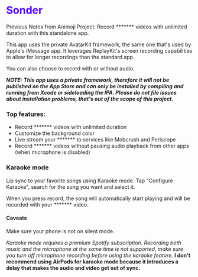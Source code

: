 <h1 style="color:#5501FF">Sonder</h1>


Previous Notes from Animoji Project:
Record ******* videos with unlimited duration with this standalone app.

This app uses the private AvatarKit framework, the same one that's used by Apple's iMessage app. It leverages ReplayKit's screen recording capabilities to allow for longer recordings than the standard app.

You can also choose to record with or without audio.

***NOTE: This app uses a private framework, therefore it will not be published on the App Store and can only be installed by compiling and running from Xcode or sideloading the IPA. Please do not file issues about installation problems, that's out of the scope of this project.***

### Top features:
- Record ******* videos with unlimited duration
- Customize the background color
- Live stream your ******* to services like Mobcrush and Periscope
- Record ******* videos without pausing audio playback from other apps (when microphone is disabled)

### Karaoke mode

Lip sync to your favorite songs using Karaoke mode. Tap "Configure Karaoke", search for the song you want and select it.

When you press record, the song will automatically start playing and will be recorded with your ******* video.

#### Caveats

Make sure your phone is not on silent mode.

*Karaoke mode requires a premium Spotify subscription. Recording both music and the microphone at the same time is not supported, make sure you turn off microphone recording before using the karaoke feature.* **I don't recommend using AirPods for karaoke mode because it introduces a delay that makes the audio and video get out of sync.**
